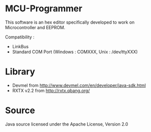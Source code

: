 # MCU-Programmer
This software is an hex editor specifically developed to work on Microcontroller and EEPROM.

Compatibility :
- LinkBus
- Standard COM Port (Windows : COMXXX, Unix : /dev/ttyXXX) 

# Library
- Devmel from http://www.devmel.com/en/developer/java-sdk.html
- RXTX v2.2 from http://rxtx.qbang.org/

# Source
Java source licensed under the Apache License, Version 2.0

